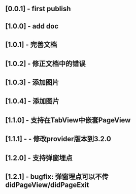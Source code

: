 ## [0.0.1] - first publish
## [1.0.0] - add doc
## [1.0.1] - 完善文档
## [1.0.2] - 修正文档中的错误
## [1.0.3] - 添加图片
## [1.0.4] - 添加图片
## [1.1.0] - 支持在TabView中嵌套PageView
## [1.1.1] - - 修改provider版本到3.2.0
## [1.2.0] - 支持弹窗埋点
## [1.2.1] - bugfix: 弹窗埋点可以不传didPageView/didPageExit